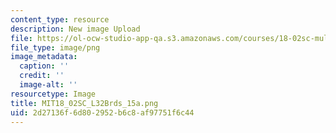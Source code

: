```yaml
---
content_type: resource
description: New image Upload
file: https://ol-ocw-studio-app-qa.s3.amazonaws.com/courses/18-02sc-multivariable-calculus-fall-2010/2d27136f6d802952b6c8af97751f6c44_MIT18_02SC_L32Brds_15a.png
file_type: image/png
image_metadata:
  caption: ''
  credit: ''
  image-alt: ''
resourcetype: Image
title: MIT18_02SC_L32Brds_15a.png
uid: 2d27136f-6d80-2952-b6c8-af97751f6c44
---
```

